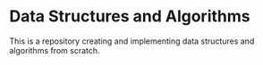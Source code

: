 # Data Structures and Algorithms

This is a repository creating and implementing data structures and algorithms from scratch.